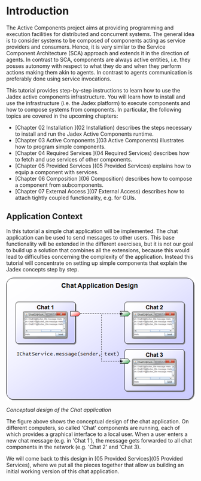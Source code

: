 # Introduction

The Active Components project aims at providing programming and execution facilities for distributed and concurrent systems. The general idea is to consider systems to be composed of components acting as service providers and consumers. Hence, it is very similar to the Service Component Architecture (SCA) approach and extends it in the direction of agents. In contrast to SCA, components are always active entities, i.e. they posses autonomy with respect to what they do and when they perform actions making them akin to agents. In contrast to agents communication is preferably done using service invocations. 

This tutorial provides step-by-step instructions to learn how to use the Jadex active components infrastructure. You will learn how to install and use the infrastructure (i.e. the Jadex platform) to execute components and how to compose systems from components. In particular, the following topics are covered in the upcoming chapters:

-   [Chapter 02 Installation ](02 Installation)  describes the steps necessary to install and run the Jadex Active Components runtime.
-   [Chapter 03 Active Components ](03 Active Components)  illustrates how to program simple components.
-   [Chapter 04 Required Services ](04 Required Services)  describes how to fetch and use services of other components.
-   [Chapter 05 Provided Services ](05 Provided Services)  explains how to equip a component with services.
-   [Chapter 06 Composition ](06 Composition)  describes how to compose a component from subcomponents.
-   [Chapter 07 External Access ](07 External Access)  describes how to attach tightly coupled functionality, e.g. for GUIs.

## Application Context

In this tutorial a simple chat application will be implemented. The chat application can be used to send messages to other users. This base functionality will be extended in the different exercises, but it is not our goal to build up a solution that combines all the extensions, because this would lead to difficulties concerning the complexity of the application. Instead this tutorial will concentrate on setting up simple components that explain the Jadex concepts step by step.

![AC Tutorial.01 Introduction@chatdesign.png](chatdesign.png)

*Conceptual design of the Chat application*

The figure above shows the conceptual design of the chat application. On different computers, so called 'Chat' components are running, each of which provides a graphical interface to a local user. When a user enters a new chat message (e.g. in 'Chat 1'), the message gets forwarded to all chat components in the network (e.g. 'Chat 2' and 'Chat 3).

We will come back to this design in [05 Provided Services](05 Provided Services), where we put all the pieces together that allow us building an initial working version of this chat application.
